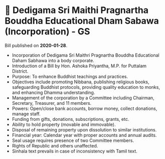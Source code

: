 # 📄  Dedigama Sri Maithi Pragnartha Bouddha Educational Dham Sabawa (Incorporation)   - GS

Bill published on **2020-01-28**.

- Incorporation of Dedigama Sri Maithri Pragnartha Bouddha Educational Daham Sabhawa into a body corporate.
- Introduction of a Bill by Hon. Ashoka Priyantha, M.P. for Puttalam District.
- Purpose: To enhance Buddhist teachings and practices.
- Objectives include promoting Nibbana, publishing religious books, safeguarding Buddhist protocols, providing quality education to monks, and enhancing Dhamma understanding.
- Management of the corporation by a Committee including Chairman, Secretary, Treasurer, and 11 members.
- Powers: Open/close bank accounts, borrow money, collect donations, manage staff.
- Funding from gifts, donations, subscriptions, grants, etc.
- Ability to hold property (movable and immovable).
- Disposal of remaining property upon dissolution to similar institutions.
- Financial year: Calendar year with proper accounts and annual audits.
- Seal usage requires presence of two Committee members.
- Rights of Republic and others unaffected.
- Sinhala text prevails in case of inconsistency with Tamil text.
